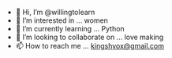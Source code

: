 - 👋 Hi, I’m @willingtolearn
- 👀 I’m interested in ... women    
- 🌱 I’m currently learning ... Python  
- 💞️ I’m looking to collaborate on ... love making
- 📫 How to reach me ... kingshyox@gmail.com

<!---
willingtolearn/willingtolearn is a ✨ special ✨ repository because its `README.md` (this file) appears on your GitHub profile.
You can click the Preview link to take a look at your changes.
--->
